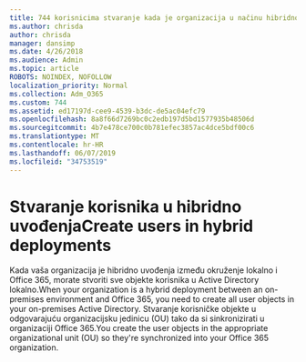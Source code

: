 ```yaml
---
title: 744 korisnicima stvaranje kada je organizacija u načinu hibridno
ms.author: chrisda
author: chrisda
manager: dansimp
ms.date: 4/26/2018
ms.audience: Admin
ms.topic: article
ROBOTS: NOINDEX, NOFOLLOW
localization_priority: Normal
ms.collection: Adm_O365
ms.custom: 744
ms.assetid: ed17197d-cee9-4539-b3dc-de5ac04efc79
ms.openlocfilehash: 8a8f66d7269bc0c2edb197d5bd1577935b48506d
ms.sourcegitcommit: 4b7e478ce700c0b781efec3857ac4dce5bdf00c6
ms.translationtype: MT
ms.contentlocale: hr-HR
ms.lasthandoff: 06/07/2019
ms.locfileid: "34753519"
---
```

# <a name="create-users-in-hybrid-deployments"></a><span data-ttu-id="cebf3-102">Stvaranje korisnika u hibridno uvođenja</span><span class="sxs-lookup"><span data-stu-id="cebf3-102">Create users in hybrid deployments</span></span>

<span data-ttu-id="cebf3-103">Kada vaša organizacija je hibridno uvođenja između okruženje lokalno i Office 365, morate stvoriti sve objekte korisnika u Active Directory lokalno.</span><span class="sxs-lookup"><span data-stu-id="cebf3-103">When your organization is a hybrid deployment between an on-premises environment and Office 365, you need to create all user objects in your on-premises Active Directory.</span></span> <span data-ttu-id="cebf3-104">Stvaranje korisničke objekte u odgovarajuću organizacijsku jedinicu (OU) tako da si sinkronizirati u organizaciji Office 365.</span><span class="sxs-lookup"><span data-stu-id="cebf3-104">You create the user objects in the appropriate organizational unit (OU) so they're synchronized into your Office 365 organization.</span></span>
